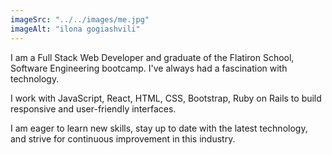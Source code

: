 ```yaml
---
imageSrc: "../../images/me.jpg"
imageAlt: "ilona gogiashvili"
---
```


 I am a Full Stack Web Developer and graduate of the Flatiron School, Software Engineering bootcamp. I've always had a fascination with technology.

I work with JavaScript, React, HTML, CSS, Bootstrap, Ruby on Rails to build responsive and user-friendly interfaces.

I am eager to learn new skills, stay up to date with the latest technology, and strive for continuous improvement in this  industry.


